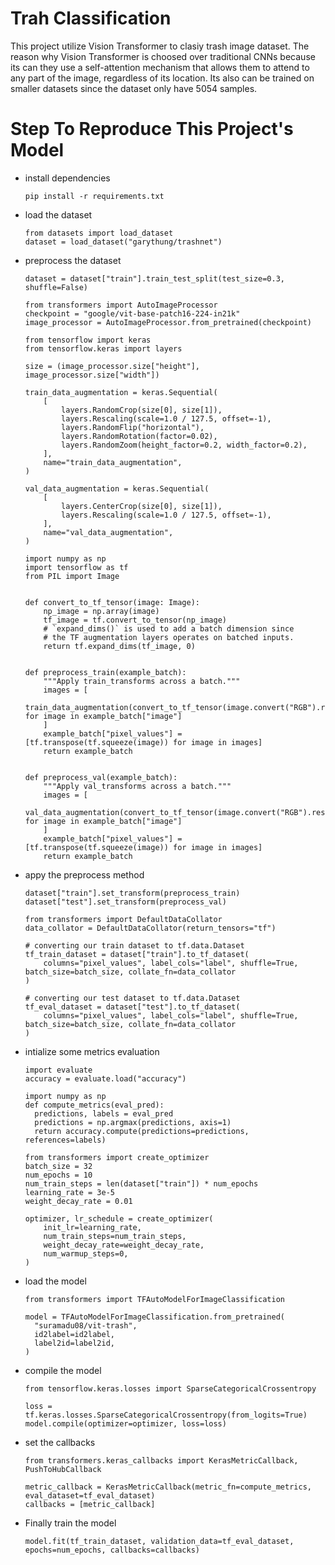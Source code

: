 # Trah Classification
This project utilize Vision Transformer to clasiy trash image dataset. The reason why Vision Transformer is choosed over traditional CNNs because its can they use a self-attention mechanism that allows them to attend to any part of the image, regardless of its location. Its also can be trained on smaller datasets since the dataset only have 5054 samples.

# Step To Reproduce This Project's Model
- install dependencies

  ```
  pip install -r requirements.txt
  ```
- load the dataset
  ```
  from datasets import load_dataset
  dataset = load_dataset("garythung/trashnet")
  ```
- preprocess the dataset
  ```
  dataset = dataset["train"].train_test_split(test_size=0.3, shuffle=False)

  from transformers import AutoImageProcessor
  checkpoint = "google/vit-base-patch16-224-in21k"
  image_processor = AutoImageProcessor.from_pretrained(checkpoint)

  from tensorflow import keras
  from tensorflow.keras import layers
  
  size = (image_processor.size["height"], image_processor.size["width"])
  
  train_data_augmentation = keras.Sequential(
      [
          layers.RandomCrop(size[0], size[1]),
          layers.Rescaling(scale=1.0 / 127.5, offset=-1),
          layers.RandomFlip("horizontal"),
          layers.RandomRotation(factor=0.02),
          layers.RandomZoom(height_factor=0.2, width_factor=0.2),
      ],
      name="train_data_augmentation",
  )
  
  val_data_augmentation = keras.Sequential(
      [
          layers.CenterCrop(size[0], size[1]),
          layers.Rescaling(scale=1.0 / 127.5, offset=-1),
      ],
      name="val_data_augmentation",
  )

  import numpy as np
  import tensorflow as tf
  from PIL import Image
  
  
  def convert_to_tf_tensor(image: Image):
      np_image = np.array(image)
      tf_image = tf.convert_to_tensor(np_image)
      # `expand_dims()` is used to add a batch dimension since
      # the TF augmentation layers operates on batched inputs.
      return tf.expand_dims(tf_image, 0)
  
  
  def preprocess_train(example_batch):
      """Apply train_transforms across a batch."""
      images = [
          train_data_augmentation(convert_to_tf_tensor(image.convert("RGB").resize((224,224)))) for image in example_batch["image"]
      ]
      example_batch["pixel_values"] = [tf.transpose(tf.squeeze(image)) for image in images]
      return example_batch
  
  
  def preprocess_val(example_batch):
      """Apply val_transforms across a batch."""
      images = [
          val_data_augmentation(convert_to_tf_tensor(image.convert("RGB").resize((224,224)))) for image in example_batch["image"]
      ]
      example_batch["pixel_values"] = [tf.transpose(tf.squeeze(image)) for image in images]
      return example_batch  
  ```
  
- appy the preprocess method
  ```
  dataset["train"].set_transform(preprocess_train)
  dataset["test"].set_transform(preprocess_val)
  
  from transformers import DefaultDataCollator
  data_collator = DefaultDataCollator(return_tensors="tf")

  # converting our train dataset to tf.data.Dataset
  tf_train_dataset = dataset["train"].to_tf_dataset(
      columns="pixel_values", label_cols="label", shuffle=True, batch_size=batch_size, collate_fn=data_collator
  )
  
  # converting our test dataset to tf.data.Dataset
  tf_eval_dataset = dataset["test"].to_tf_dataset(
      columns="pixel_values", label_cols="label", shuffle=True, batch_size=batch_size, collate_fn=data_collator
  )
  ```
  
- intialize some metrics evaluation
  ```
  import evaluate
  accuracy = evaluate.load("accuracy")

  import numpy as np
  def compute_metrics(eval_pred):
    predictions, labels = eval_pred
    predictions = np.argmax(predictions, axis=1)
    return accuracy.compute(predictions=predictions, references=labels)

  from transformers import create_optimizer
  batch_size = 32
  num_epochs = 10
  num_train_steps = len(dataset["train"]) * num_epochs
  learning_rate = 3e-5
  weight_decay_rate = 0.01
  
  optimizer, lr_schedule = create_optimizer(
      init_lr=learning_rate,
      num_train_steps=num_train_steps,
      weight_decay_rate=weight_decay_rate,
      num_warmup_steps=0,
  )
  ```
  
- load the model
  ```
  from transformers import TFAutoModelForImageClassification

  model = TFAutoModelForImageClassification.from_pretrained(
    "suramadu08/vit-trash",
    id2label=id2label,
    label2id=label2id,
  )
  ```
  
- compile the model
  ```
  from tensorflow.keras.losses import SparseCategoricalCrossentropy
  
  loss = tf.keras.losses.SparseCategoricalCrossentropy(from_logits=True)
  model.compile(optimizer=optimizer, loss=loss)
  ```
  
- set the callbacks
  ```
  from transformers.keras_callbacks import KerasMetricCallback, PushToHubCallback

  metric_callback = KerasMetricCallback(metric_fn=compute_metrics, eval_dataset=tf_eval_dataset)
  callbacks = [metric_callback]
  ```
  
- Finally train the model
  ```
  model.fit(tf_train_dataset, validation_data=tf_eval_dataset, epochs=num_epochs, callbacks=callbacks)
  ```
